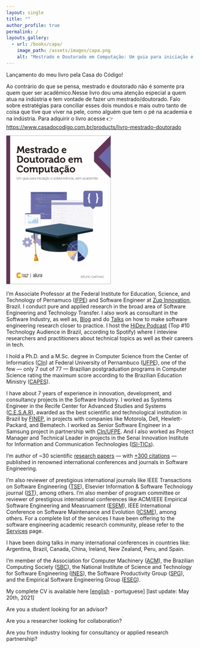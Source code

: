 ```yaml
---
layout: single
title: ""
author_profile: true
permalink: /
layouts_gallery:
  - url: /books/capa/
    image_path: /assets/images/capa.png
    alt: "Mestrado e Doutorado em Computação: Um guia para iniciação e sobrevivência, sem acadêmes"
---
```


Lançamento do meu livro pela Casa do Código!

Ao contrário do que se pensa, mestrado e doutorado não é somente pra quem quer ser acadêmico.Nesse livro dou uma atenção especial a quem atua na indústria e tem vontade de fazer um mestrado/doutorado. Falo sobre estratégias para conciliar esses dois mundos e mais outro tanto de coisa que tive que viver na pele, como alguém que tem o pé na academia e na indústria. Para adquirir o livro acesse 👉 https://www.casadocodigo.com.br/products/livro-mestrado-doutorado

<a href="https://www.casadocodigo.com.br/products/livro-mestrado-doutorado" target="_blank">
  <img src="/assets/images/capa.png" alt="drawing"/ style="width:280px;height:397px;">
</a>

</br>

I’m Associate Professor at the Federal Institute for Education, Science, and Technology of Pernamuco (<a href="https://www.zup.com.br/en" target="_blank">IFPE</a>) and Software Engineer at <a href="https://portal.ifpe.edu.br/campus/paulista" target="_blank">Zup Innovation</a>, Brazil. I conduct pure and applied research in the broad area of Software Engineering and Technology Transfer. I also work as consultant in the Software Industry, as well as, <a href="http://brunocartaxo.com/blog/" target="_blank">Blog</a> and do <a href="http://brunocartaxo.com/talks/" target="_blank">Talks</a> on how to make software engineering research closer to practice. I host the <a href="http://brunocartaxo.com/hidev-podcast/" target="_blank">HiDev Podcast</a> (Top #10 Technology Audience in Brazil, according to Spotify) where I inteview researchers and practitioners about technical topics as well as their careers in tech.

I hold a Ph.D. and a M.Sc. degree in Computer Science from the Center of Informatics (<a href="https://portal.cin.ufpe.br/" target="_blank">CIn</a>) at Federal University of Pernambuco (<a href="https://www.ufpe.br/" target="_blank">UFPE</a>), one of the few —  only 7 out of 77 — Brazilian postgraduation programs in Computer Science rating the maximum score according to the Brazilian Education Ministry (<a href="http://www.capes.gov.br/" target="_blank">CAPES</a>).

I have about 7 years of experience in innovation, development, and consultancy projects in the Software Industry. I worked as Systems Engineer in the Recife Center for Advanced Studies and Systems (<a href="http://english.cesar.org.br/" target="_blank">C.E.S.A.R</a>), awarded as the best scientific and technological institution in Brazil by <a href="http://www.finep.gov.br/" target="_blank">FINEP</a>, in projects with companies like Motorola, Dell, Hewlett-Packard, and Bematech. I worked as Senior Software Engineer in a Samsung project in partnership with <a href="https://portal.cin.ufpe.br/" target="_blank">CIn/UFPE</a>. And I also worked as Project Manager and Technical Leader in projects in the Senai Innovation Institute for Information and Communication Technologies (<a href="https://isitics.com/" target="_blank">ISI-TICs</a>).

I’m author of ~30 scientific <a href="http://brunocartaxo.com/publications" target="_blank">research papers</a> — with <a href="https://scholar.google.com/citations?user=vhU9_aEAAAAJ&hl=en&oi=ao" target="_blank">+300 citations</a> — published in renowned international conferences and journals in Software Engineering.

I’m also reviewer of prestigious international journals like IEEE Transactions on Software Engineering (<a href="https://ieeexplore.ieee.org/xpl/RecentIssue.jsp?punumber=32" target="_blank">TSE</a>), Elsevier Information & Software Technology journal (<a href="https://www.journals.elsevier.com/information-and-software-technology" target="_blank">IST</a>), among others. I’m also member of program committee or reviewer of prestigious international conferences like ACM/IEEE Empirical Software Engineering and Measruament (<a href="http://www.esem-conferences.org/" target="_blank">ESEM</a>), IEEE International Conference on Software Maintenance and Evolution (<a href="https://cyprusconferences.org/icsme2022/program-committee-of-the-technical-track/" target="_blank">ICSME</a>), among others. For a complete list of the services I have been offering to the software engineering academic research community, please refer to the <a href="http://brunocartaxo.com/academic-services/" target="_blank">Services</a> page.

I have been doing talks in many international conferences in countries like: Argentina, Brazil, Canada, China, Ireland, New Zealand, Peru, and Spain.

I’m member of the Association for Computer Machinery (<a href="https://www.acm.org/" target="_blank">ACM</a>), the Brazilian Computing Society (<a href="http://www.sbc.org.br/" target="_blank">SBC</a>), the National Institute of Science and Technology for Software Engineering (<a href="https://ines.org.br/" target="_blank">INES</a>), the Software Productivity Group (<a href="http://twiki.cin.ufpe.br/twiki/bin/view/SPG" target="_blank">SPG</a>), and the Empirical Software Engineering Group (<a href="https://eseg.cin.ufpe.br/" target="_blank">ESEG</a>).

My complete CV is available here \[<a href="https://drive.google.com/file/d/1QPJbE6ADbdDako3BGI6w6gocNQrYdZqx/view?usp=sharing" target="_blank">english</a> - portuguese\] [last update: May 20th, 2021]

Are you a student looking for an advisor?

Are you a researcher looking for collaboration?

Are you from industry looking for consultancy or applied research partnership?
